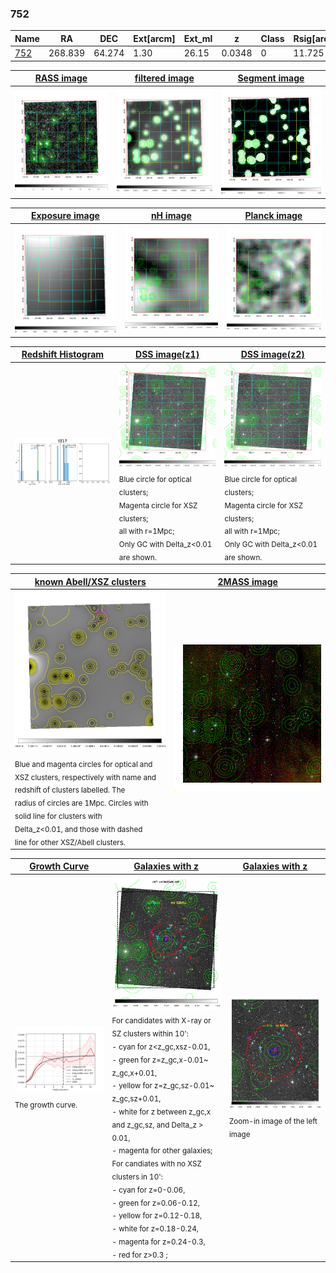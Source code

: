 <div STYLE="page-break-after: always;"></div>

### 752

|Name          |RA          |DEC      | Ext[arcm] | Ext_ml | z    | Class| Rsig[arcmin] | CRsig[c/s] | CR500[c/s] | R500[Mpc] |L500[erg/s]|F500[erg/s/cm^2]| M500[Msun]|Tx[keV]|beta|GC(XSZ,Delta_z<0.01)| GC(OPT,Delta_z<0.01)|GC|alias|
|--------------|------------|------------|---|---|-----------|--------|------|------|----|----|----|----|----|----|----|----|----|----|---|
|[752](script/752.md)     | 268.839       | 64.274       | 1.30    | 26.15   | 0.0348 | 0   | 11.725 |0.011 |0.010 |0.340 |4.432e+41 |1.582e-13 |1.159e+13 |0.572 |0.750 |-, |-, |-, |t017|

|[RASS image](../image/752/752_img.pdf)|[filtered image](../image/752/752_fil.pdf)|[Segment image](../image/752/752_seg.pdf)|
|-------------------|--------------------|-------------------|
| <img src="../image/752/752_img.png" width="300">  | <img src="../image/752/752_fil.png" width="300">   | <img src="../image/752/752_seg.png" width="300">  |

|[Exposure image](../image/752/752_mex.pdf)| [nH image](../image/752/752_nh.pdf)| [Planck image](../image/752/752_p.pdf)|
|-------------------|--------------------|-------------------|
|<img src="../image/752/752_mex.png" width="300">   | <img src="../image/752/752_nh.png" width="300">    | <img src="../image/752/752_p.png" width="300"> |

|[Redshift Histogram](../image/752/752_zg.pdf) | [DSS image(z1)](../image/752/752_dss_z1.pdf)      |  [DSS image(z2)](../image/752/752_dss_z2.pdf)    |
|-------------------|--------------------|-------------------|
|<img src="../image/752/752_zg.png" width="300"> |<img src="../image/752/752_dss_z1.png" width="300"> <sub><br>Blue circle for optical clusters; <br>Magenta circle for XSZ clusters; <br>all with r=1Mpc; <br>Only GC with Delta_z<0.01 are shown. </sub>| <img src="../image/752/752_dss_z2.png" width="300"><sub><br>Blue circle for optical clusters; <br>Magenta circle for XSZ clusters; <br>all with r=1Mpc; <br>Only GC with Delta_z<0.01 are shown. </sub> |

|[known Abell/XSZ clusters](../image/752/752_m.pdf) | [2MASS image](../image/752/752_2mass.pdf)      |
|-------------------|-------------------|
|<img src=../image/752/752_m.png width="300"> <sub><br>Blue and magenta circles for optical and <br>XSZ clusters, respectively with name and <br>redshift of clusters labelled. The <br>radius of circles are 1Mpc. Circles with <br>solid line for clusters with <br>Delta_z<0.01, and those with dashed <br>line for other XSZ/Abell clusters.        </sub>|<img src="../image/752/752_2mass.png" width="300">  |

|[Growth Curve](../image/752/752_gca_all.png) |[Galaxies with z](../image/752/752_opt_ned.pdf) |[Galaxies with z](../image/752/752_opt_ned_zoom.pdf) |
|-------------------|-------------------|-------------------|
| <img src="../image/752/752_gca_all.png" width="300"> <sub><br>The growth curve.</sub>| <img src=../image/752/752_opt_ned.png width="300"> <br><sub> For candidates with X-ray or SZ clusters within 10': <br> - cyan for z<z_gc,xsz-0.01, <br> - green for z=z_gc,x-0.01~ z_gc,x+0.01, <br> - yellow for z=z_gc,sz-0.01~ z_gc,sz+0.01, <br> - white for z between z_gc,x and z_gc,sz, and Delta_z > 0.01, <br> - magenta for other galaxies; <br>For candiates with no XSZ clusters in 10': <br> - cyan for z=0-0.06, <br> - green for z=0.06-0.12, <br> - yellow for z=0.12-0.18, <br> - white for z=0.18-0.24, <br> - magenta for z=0.24-0.3, <br> - red for z>0.3 ;  </sub>|<img src=../image/752/752_opt_ned_zoom.png width="300">  <br><sub> Zoom-in image of the left image</sub>|




